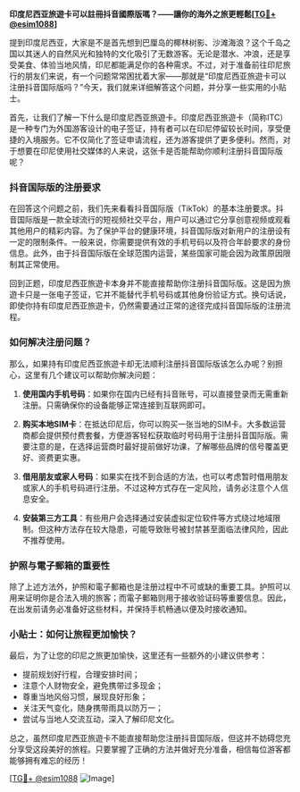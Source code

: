 **印度尼西亚旅遊卡可以註冊抖音國際版嗎？——讓你的海外之旅更輕鬆[[TG💪+ @esim1088](https://t.me/s/esim1088)]**

提到印度尼西亚，大家是不是首先想到巴厘岛的椰林树影、沙滩海浪？这个千岛之国以其迷人的自然风光和独特的文化吸引了无数游客。无论是潜水、冲浪，还是享受美食、体验当地风情，印尼都能满足你的各种需求。不过，对于准备前往印尼旅行的朋友们来说，有一个问题常常困扰着大家——那就是“印度尼西亚旅遊卡可以注册抖音国际版吗？”今天，我们就来详细解答这个问题，并分享一些实用的小贴士。

首先，让我们了解一下什么是印度尼西亚旅遊卡。印度尼西亚旅遊卡（简称ITC）是一种专门为外国游客设计的电子签证，持有者可以在印尼停留较长时间，享受便捷的入境服务。它不仅简化了签证申请流程，还为游客提供了更多便利。然而，对于想要在印尼使用社交媒体的人来说，这张卡是否能帮助你顺利注册抖音国际版呢？

### 抖音国际版的注册要求

在回答这个问题之前，我们先来看看抖音国际版（TikTok）的基本注册要求。抖音国际版是一款全球流行的短视频社交平台，用户可以通过它分享创意视频或观看其他用户的精彩内容。为了保护平台的健康环境，抖音国际版对新用户的注册设有一定的限制条件。一般来说，你需要提供有效的手机号码以及符合年龄要求的身份信息。此外，由于抖音国际版在全球范围内运营，某些国家可能会因为政策原因限制其正常使用。

回到正题，印度尼西亚旅遊卡本身并不能直接帮助你注册抖音国际版。这是因为旅遊卡只是一张电子签证，它并不能替代手机号码或其他身份验证方式。换句话说，即使你持有印度尼西亚旅遊卡，仍然需要通过正常的途径完成抖音国际版的注册流程。

### 如何解决注册问题？

那么，如果持有印度尼西亚旅遊卡却无法顺利注册抖音国际版该怎么办呢？别担心，这里有几个建议可以帮助你解决问题：

1. **使用国内手机号码**：如果你在国内已经有抖音账号，可以直接登录而无需重新注册。只需确保你的设备能够正常连接到互联网即可。
   
2. **购买本地SIM卡**：在抵达印尼后，你可以购买一张当地的SIM卡。大多数运营商都会提供预付费套餐，方便游客轻松获取临时号码用于注册抖音国际版。需要注意的是，在选择运营商时最好提前做好功课，了解哪些品牌的信号覆盖更好、资费更实惠。

3. **借用朋友或家人号码**：如果实在找不到合适的方法，也可以考虑暂时借用朋友或家人的手机号码进行注册。不过这种方式存在一定风险，请务必注意个人信息安全。

4. **安装第三方工具**：有些用户会选择通过安装虚拟定位软件等方式绕过地域限制。但这种方法存在较大隐患，可能导致账号被封禁甚至面临法律风险，因此不推荐使用。

### 护照与電子郵箱的重要性

除了上述方法外，护照和電子郵箱也是注册过程中不可或缺的重要工具。护照可以用来证明你是合法入境的旅客；而電子郵箱则用于接收验证码等重要信息。因此，在出发前请务必准备好这些材料，并保持手机畅通以便及时接收通知。

### 小贴士：如何让旅程更加愉快？

最后，为了让您的印尼之旅更加愉快，这里还有一些额外的小建议供参考：

- 提前规划好行程，合理安排时间；
- 注意个人财物安全，避免携带过多现金；
- 尊重当地风俗习惯，展现良好形象；
- 关注天气变化，随身携带雨具以防万一；
- 尝试与当地人交流互动，深入了解印尼文化。

总之，虽然印度尼西亚旅遊卡不能直接帮助您注册抖音国际版，但这并不妨碍您充分享受这段美好的旅程。只要掌握了正确的方法并做好充分准备，相信每位游客都能够拥有难忘的经历！

[[TG💪+ @esim1088](https://t.me/s/esim1088) ![Image](https://i.postimg.cc/4NQfJmqS/Snipaste-2025-05-13-00-14-12.png)]